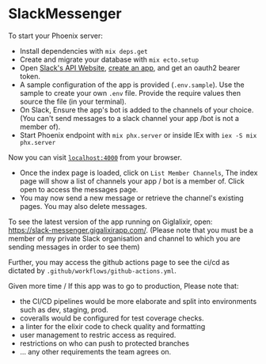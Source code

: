# SlackMessenger

To start your Phoenix server:

  * Install dependencies with `mix deps.get`
  * Create and migrate your database with `mix ecto.setup`
  * Open [Slack's API Website](https://api.slack.com/), [create an app](https://api.slack.com/apps?new_app=1), and get an oauth2 bearer token.
  * A sample configuration of the app is provided (`.env.sample`). Use the sample to create your own `.env` file. Provide the require values then source the file (in your terminal). 
  * On Slack, Ensure the app's bot is added to the channels of your choice. (You can't send messages to a slack channel your app /bot is not a member of).
  * Start Phoenix endpoint with `mix phx.server` or inside IEx with `iex -S mix phx.server`  

Now you can visit [`localhost:4000`](http://localhost:4000) from your browser.  

  * Once the index page is loaded, click on `List Member Channels`, The index page will show a list of channels your app / bot is a member of. Click open to access the messages page.
  * You may now send a new message or retrieve the channel's existing pages. You may also delete messages.


To see the latest version of the app running on Giglalixir, open: https://slack-messenger.gigalixirapp.com/.
(Please note that you must be a member of my private Slack organisation and channel to which you are sending messages in order to see them)

Further, you may access the github actions page to see the ci/cd as dictated by `.github/workflows/github-actions.yml`. 

Given more time / If this app was to go to production, Please note that:
  * the CI/CD pipelines would be more elaborate and split into environments such as dev, staging, prod.
  * coveralls would be configured for test coverage checks.
  * a linter for the elixir code to check quality and formatting
  * user management to restric access as required.
  * restrictions on who can push to protected branches
  * ... any other requirements the team agrees on.
